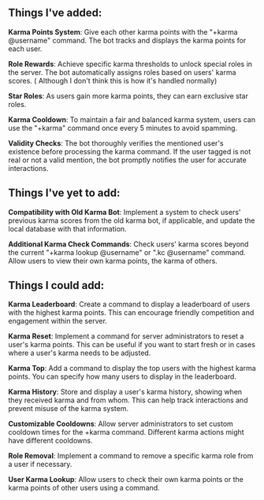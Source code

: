 ## **Things I've added:**

**Karma Points System**:  Give each other karma points with the "+karma @username" command. The bot tracks and displays the karma points for each user.

**Role Rewards**: Achieve specific karma thresholds to unlock special roles in the server. The bot automatically assigns roles based on users' karma scores. ( Although I don't think this is how it's handled normally)

**Star Roles**: As users gain more karma points, they can earn exclusive star roles.

**Karma Cooldown**: To maintain a fair and balanced karma system, users can use the "+karma" command once every 5 minutes to avoid spamming.

**Validity Checks**: The bot thoroughly verifies the mentioned user's existence before processing the karma command. If the user tagged is not real or not a valid mention, the bot promptly notifies the user for accurate interactions.

## **Things I've yet to add**:

**Compatibility with Old Karma Bot**: Implement a system to check users' previous karma scores from the old karma bot, if applicable, and update the local database with that information.

**Additional Karma Check Commands**: Check users' karma scores beyond the current "+karma lookup @username" or ".kc @username" command. Allow users to view their own karma points, the karma of others.


## **Things I could add:**

**Karma Leaderboard**: Create a command to display a leaderboard of users with the highest karma points. This can encourage friendly competition and engagement within the server.

**Karma Reset**: Implement a command for server administrators to reset a user's karma points. This can be useful if you want to start fresh or in cases where a user's karma needs to be adjusted.

**Karma Top**: Add a command to display the top users with the highest karma points. You can specify how many users to display in the leaderboard.

**Karma History**: Store and display a user's karma history, showing when they received karma and from whom. This can help track interactions and prevent misuse of the karma system.

**Customizable Cooldowns**: Allow server administrators to set custom cooldown times for the +karma command. Different karma actions might have different cooldowns.

**Role Removal**: Implement a command to remove a specific karma role from a user if necessary.

**User Karma Lookup**: Allow users to check their own karma points or the karma points of other users using a command.